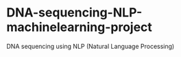 # DNA-sequencing-NLP-machinelearning-project
DNA sequencing using NLP (Natural Language Processing)
